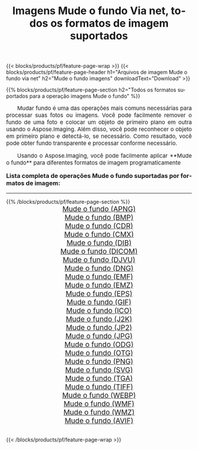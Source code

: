 ﻿---
title: Imagens Mude o fundo Via net, todos os formatos de imagem suportados 
weight: 3920
url: /pt/net/change-background/ 
lang: pt
langdirlevel: 2
locales: zh-hans,ja,it,ru,de,es,fr,nl,id,lt,pl,pt,vi,tr,ko,zh-hant,ar,hi,th,sv,cs,uk,he
description: Usando Aspose.Imaging, você pode facilmente imagens Mude o fundo Via net
---

{{< blocks/products/pf/feature-page-wrap >}}
{{< blocks/products/pf/feature-page-header h1="Arquivos de imagem Mude o fundo via net" h2="Mude o fundo imagens" downloadText="Download" >}}


{{% blocks/products/pf/feature-page-section  h2="Todos os formatos suportados para a operação imagens Mude o fundo" %}}
<p align="justify" style="text-indent:2em;font-size:15px;">
Mudar fundo é uma das operações mais comuns necessárias para processar suas fotos ou imagens. Você pode facilmente remover o fundo de uma foto e colocar um objeto de primeiro plano em outra usando o Aspose.Imaging. Além disso, você pode reconhecer o objeto em primeiro plano e detectá-lo, se necessário. Como resultado, você pode obter fundo transparente e processar conforme necessário.
</p>
<p align="justify" style="text-indent:2em;font-size:15px;">
Usando o Aspose.Imaging, você pode facilmente aplicar **Mude o fundo** para diferentes formatos de imagem programaticamente
</p>
<h3 style="margin-top:16px;">
Lista completa de operações Mude o fundo suportadas por formatos de imagem:
</h3>
<hr/>
{{% /blocks/products/pf/feature-page-section %}}
<div class="container-fluid productfamilypage bg-gray">
    <div class="convertypes bg-gray agp-content section">
        <div class="container">
		<div class="row other-converters" style="gap: 10px;font-size: 19px;text-align:center;">
		    <div class='col-md-3 other-converter remove-lp remove-rp'><a href="/imaging/pt/net/change-background/apng/" style="padding:15px;">Mude o fundo (APNG)</a></div><div class='col-md-3 other-converter remove-lp remove-rp'><a href="/imaging/pt/net/change-background/bmp/" style="padding:15px;">Mude o fundo (BMP)</a></div><div class='col-md-3 other-converter remove-lp remove-rp'><a href="/imaging/pt/net/change-background/cdr/" style="padding:15px;">Mude o fundo (CDR)</a></div><div class='col-md-3 other-converter remove-lp remove-rp'><a href="/imaging/pt/net/change-background/cmx/" style="padding:15px;">Mude o fundo (CMX)</a></div><div class='col-md-3 other-converter remove-lp remove-rp'><a href="/imaging/pt/net/change-background/dib/" style="padding:15px;">Mude o fundo (DIB)</a></div><div class='col-md-3 other-converter remove-lp remove-rp'><a href="/imaging/pt/net/change-background/dicom/" style="padding:15px;">Mude o fundo (DICOM)</a></div><div class='col-md-3 other-converter remove-lp remove-rp'><a href="/imaging/pt/net/change-background/djvu/" style="padding:15px;">Mude o fundo (DJVU)</a></div><div class='col-md-3 other-converter remove-lp remove-rp'><a href="/imaging/pt/net/change-background/dng/" style="padding:15px;">Mude o fundo (DNG)</a></div><div class='col-md-3 other-converter remove-lp remove-rp'><a href="/imaging/pt/net/change-background/emf/" style="padding:15px;">Mude o fundo (EMF)</a></div><div class='col-md-3 other-converter remove-lp remove-rp'><a href="/imaging/pt/net/change-background/emz/" style="padding:15px;">Mude o fundo (EMZ)</a></div><div class='col-md-3 other-converter remove-lp remove-rp'><a href="/imaging/pt/net/change-background/eps/" style="padding:15px;">Mude o fundo (EPS)</a></div><div class='col-md-3 other-converter remove-lp remove-rp'><a href="/imaging/pt/net/change-background/gif/" style="padding:15px;">Mude o fundo (GIF)</a></div><div class='col-md-3 other-converter remove-lp remove-rp'><a href="/imaging/pt/net/change-background/ico/" style="padding:15px;">Mude o fundo (ICO)</a></div><div class='col-md-3 other-converter remove-lp remove-rp'><a href="/imaging/pt/net/change-background/j2k/" style="padding:15px;">Mude o fundo (J2K)</a></div><div class='col-md-3 other-converter remove-lp remove-rp'><a href="/imaging/pt/net/change-background/jp2/" style="padding:15px;">Mude o fundo (JP2)</a></div><div class='col-md-3 other-converter remove-lp remove-rp'><a href="/imaging/pt/net/change-background/jpg/" style="padding:15px;">Mude o fundo (JPG)</a></div><div class='col-md-3 other-converter remove-lp remove-rp'><a href="/imaging/pt/net/change-background/odg/" style="padding:15px;">Mude o fundo (ODG)</a></div><div class='col-md-3 other-converter remove-lp remove-rp'><a href="/imaging/pt/net/change-background/otg/" style="padding:15px;">Mude o fundo (OTG)</a></div><div class='col-md-3 other-converter remove-lp remove-rp'><a href="/imaging/pt/net/change-background/png/" style="padding:15px;">Mude o fundo (PNG)</a></div><div class='col-md-3 other-converter remove-lp remove-rp'><a href="/imaging/pt/net/change-background/svg/" style="padding:15px;">Mude o fundo (SVG)</a></div><div class='col-md-3 other-converter remove-lp remove-rp'><a href="/imaging/pt/net/change-background/tga/" style="padding:15px;">Mude o fundo (TGA)</a></div><div class='col-md-3 other-converter remove-lp remove-rp'><a href="/imaging/pt/net/change-background/tiff/" style="padding:15px;">Mude o fundo (TIFF)</a></div><div class='col-md-3 other-converter remove-lp remove-rp'><a href="/imaging/pt/net/change-background/webp/" style="padding:15px;">Mude o fundo (WEBP)</a></div><div class='col-md-3 other-converter remove-lp remove-rp'><a href="/imaging/pt/net/change-background/wmf/" style="padding:15px;">Mude o fundo (WMF)</a></div><div class='col-md-3 other-converter remove-lp remove-rp'><a href="/imaging/pt/net/change-background/wmz/" style="padding:15px;">Mude o fundo (WMZ)</a></div><div class='col-md-3 other-converter remove-lp remove-rp'><a href="/imaging/pt/net/change-background/avif/" style="padding:15px;">Mude o fundo (AVIF)</a></div>
                </div>
        </div>
    </div>
</div>
<br/>

{{< /blocks/products/pf/feature-page-wrap >}}
